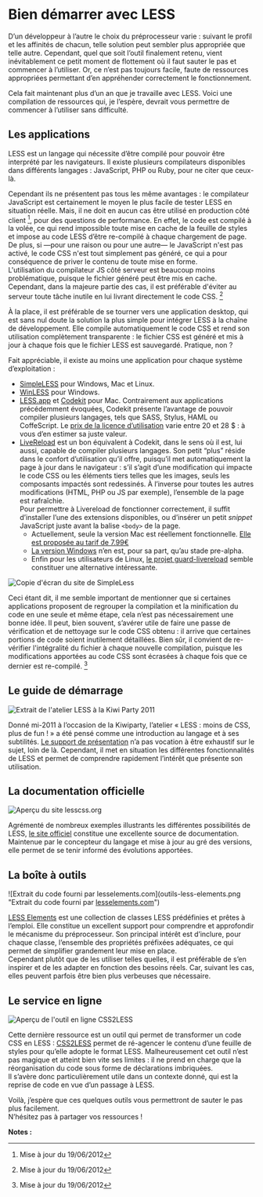 # Bien démarrer avec LESS #

D’un développeur à l’autre le choix du préprocesseur varie : suivant le profil et les affinités de chacun, telle solution peut sembler plus appropriée que telle autre.
Cependant, quel que soit l’outil finalement retenu, vient inévitablement ce petit moment de flottement où il faut sauter le pas et commencer à l’utiliser. Or, ce n’est pas toujours facile, faute de ressources appropriées permettant d’en appréhender correctement le fonctionnement.

Cela fait maintenant plus d’un an que je travaille avec LESS. Voici une compilation de ressources qui, je l’espère, devrait vous permettre de commencer à l’utiliser sans difficulté.

## Les applications

LESS est un langage qui nécessite d’être compilé pour pouvoir être interprété par les navigateurs.  Il existe plusieurs compilateurs disponibles dans différents langages : JavaScript, PHP ou Ruby, pour ne citer que ceux-là.

Cependant ils ne présentent pas tous les même avantages : le compilateur JavaScript est certainement le moyen le plus facile de tester LESS en situation réelle. Mais, il ne doit en aucun cas être utilisé en production côté client [^1], pour des questions de performance.
En effet, le code est compilé à la volée, ce qui rend impossible toute mise en cache de la feuille de styles et impose au code LESS d’être re-compilé à chaque chargement de page. De plus, si —pour une raison ou pour une autre— le JavaScript n'est pas activé, le code CSS n'est tout simplement pas généré, ce qui a pour conséquence de priver le contenu de toute mise en forme.  
L'utilisation du compilateur JS côté serveur est beaucoup moins problématique, puisque le fichier généré peut être mis en cache. Cependant, dans la majeure partie des cas, il est préférable d'éviter au serveur toute tâche inutile en lui livrant directement le code CSS. [^1]

À la place, il est préférable de se tourner vers une application desktop, qui est sans nul doute la solution la plus simple pour intégrer LESS à la chaîne de développement. Elle compile automatiquement le code CSS et rend son utilisation complètement transparente : le fichier CSS est généré et mis à jour à chaque fois que le fichier LESS est sauvegardé. Pratique, non ?

Fait appréciable, il existe au moins une application pour chaque système d’exploitation :

- [SimpleLESS](http://wearekiss.com/simpless) pour Windows, Mac et Linux.
- [WinLESS](http://winless.org/) pour Windows.
- [LESS.app](http://incident57.com/less/) et [Codekit](http://incident57.com/codekit/) pour Mac. Contrairement aux applications précédemment évoquées, Codekit présente l’avantage de pouvoir compiler plusieurs langages, tels que SASS, Stylus, HAML ou CoffeScript. Le [prix de la licence d’utilisation](https://incident57.com/codekit/buy.php) varie entre 20 et 28 $ : à vous d’en estimer sa juste valeur.
- [LiveReload](http://livereload.com/) est un bon équivalent à Codekit, dans le sens où il est, lui aussi, capable de compiler plusieurs langages. Son petit “plus” réside dans le confort d’utilisation qu’il offre, puisqu’il met automatiquement la page à jour dans le navigateur : s’il s’agit d’une modification qui impacte le code CSS ou les éléments tiers telles que les images, seuls les composants impactés sont redessinés. À l’inverse pour toutes les autres modifications (HTML, PHP ou JS par exemple), l’ensemble de la page est rafraîchie.  
Pour permettre à Livereload de fonctionner correctement, il suffit d’installer l’une des extensions disponibles, ou d’insérer un petit *snippet* JavaScript juste avant la balise `<body>` de la page.
	- Actuellement, seule la version Mac est réellement fonctionnelle. [Elle est proposée au tarif de  7.99€](http://itunes.apple.com/fr/app/livereload/id482898991?mt=12)
	- [La version Windows](http://download.livereload.com/LiveReload-0.0.4-Setup.exe) n’en est, pour sa part, qu’au stade pre-alpha.</li>
	- Enfin pour les utilisateurs de Linux, [le projet guard-livereload](https://github.com/guard/guard-livereload) semble constituer une alternative intéressante.

![Copie d'écran du site de SimpleLess](simpleless.png "SimpleLESS, l'une des rares applications qui soit disponibles sur Windows, Mac et Linux")

Ceci étant dit, il me semble important de mentionner que si certaines applications proposent de regrouper la compilation et la minification du code en une seule et même étape, cela n’est pas nécessairement une bonne idée. Il peut, bien souvent, s’avérer utile de faire une passe de vérification et de nettoyage sur le code CSS obtenu : il arrive que certaines portions de code soient inutilement détaillées. Bien sûr, il convient de re-vérifier l'intégralité du fichier à chaque nouvelle compilation, puisque les modifications apportées au code CSS sont écrasées à chaque fois que ce dernier est re-compilé. [^1]

## Le guide de démarrage

![Extrait de l'atelier LESS à la Kiwi Party 2011](guide-demarrage-less.png "Extrait de l'atelier LESS à la Kiwi Party 2011")

Donné mi-2011 à l’occasion de la Kiwiparty, l’atelier « LESS : moins de CSS, plus de fun ! » a été pensé comme une introduction au langage et à ses subtilités. [Le support de présentation](http://www.slideshare.net/inseo/less-css-avril-2011) n’a pas vocation à être exhaustif sur le sujet, loin de là. Cependant, il met en situation les différentes fonctionnalités de LESS et permet de comprendre rapidement l’intérêt que présente son utilisation.

## La documentation officielle

![Aperçu du site lesscss.org](doc-officielle-less.png "Aperçu du site lesscss.org")

Agrémenté de nombreux exemples illustrants les différentes possibilités de LESS, [le site officiel](http://lesscss.org/) constitue une excellente source de documentation. Maintenue par le concepteur du langage et mise à jour au gré des versions, elle permet de se tenir informé des évolutions apportées.

## La boîte à outils

![Extrait du code fourni par lesselements.com](outils-less-elements.png "Extrait du code fourni par <a href="http://lesselements.com">lesselements.com</a>")

[LESS Elements](http://lesselements.com/) est une collection de classes LESS prédéfinies et prêtes à l’emploi. Elle constitue un excellent support pour comprendre et approfondir le mécanisme du préprocesseur. Son principal intérêt est d’inclure, pour chaque classe, l’ensemble des propriétés préfixées adéquates, ce qui permet de simplifier grandement leur mise en place.  
Cependant plutôt que de les utiliser telles quelles, il est préférable de s’en inspirer et de les adapter en fonction des besoins réels. Car, suivant les cas, elles peuvent parfois être bien plus verbeuses que nécessaire.

## Le service en ligne

![Aperçu de l'outil en ligne CSS2LESS](css2less-online.png "Aperçu de l'outil en ligne CSS2LESS")

Cette dernière ressource est un outil qui permet de transformer un code CSS en LESS : [CSS2LESS](http://css2less.cc/) permet de ré-agencer le contenu d’une feuille de styles pour qu’elle adopte le format LESS. Malheureusement cet outil n’est pas magique et atteint bien vite ses limites : il ne prend en charge que la réorganisation du code sous forme de déclarations imbriquées.  
Il s’avère donc particulièrement utile dans un contexte donné, qui est la reprise de code en vue d’un passage à LESS.

Voilà, j’espère que ces quelques outils vous permettront de sauter le pas plus facilement.  
N’hésitez pas à partager vos ressources !

**Notes :**

[^1]: Mise à jour du 19/06/2012
